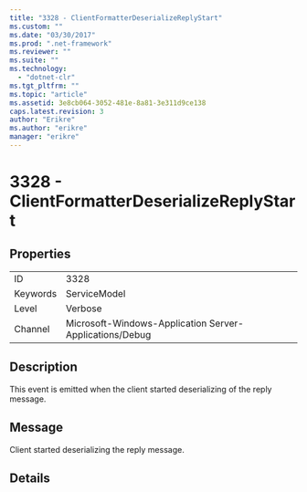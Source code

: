 ```yaml
---
title: "3328 - ClientFormatterDeserializeReplyStart"
ms.custom: ""
ms.date: "03/30/2017"
ms.prod: ".net-framework"
ms.reviewer: ""
ms.suite: ""
ms.technology: 
  - "dotnet-clr"
ms.tgt_pltfrm: ""
ms.topic: "article"
ms.assetid: 3e8cb064-3052-481e-8a81-3e311d9ce138
caps.latest.revision: 3
author: "Erikre"
ms.author: "erikre"
manager: "erikre"
---
```

# 3328 - ClientFormatterDeserializeReplyStart
## Properties  
  
|||  
|-|-|  
|ID|3328|  
|Keywords|ServiceModel|  
|Level|Verbose|  
|Channel|Microsoft-Windows-Application Server-Applications/Debug|  
  
## Description  
 This event is emitted when the client started deserializing of the reply message.  
  
## Message  
 Client started deserializing the reply message.  
  
## Details
